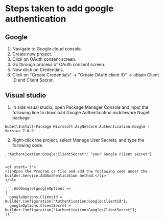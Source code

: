 <h1>Steps taken to add google authentication</h1>

<h2>Google</h2>
<ol>
  <li>Navigate to Google cloud console.</li>
  <li>Create new project.</li>
  <li>Click on OAuth consent screen.</li>
  <li>Go through process of OAuth consent screen.</li>
  <li>Now click on Credentials.</li>
  <li>Click on "Create Credentials" -> "Create OAuth client ID" -> obtain Client ID and Client Secret.</li>
</ol>

<h2>Visual studio</h2>
<ol>
  <li>In side visual studio, open Package Manager Console and input the following line to download Google Authentication middleware Nuget package</li>
</ol>

  ```NuGet\Install-Package Microsoft.AspNetCore.Authentication.Google -Version 7.0.9```

<ol start="2">
  <li>Right-click the project, select Manage User Secrets, and type the following code.</li>
</ol>

  ```{  "Authentication:Google:ClientId": "your Google client ID",
   "Authentication:Google:ClientSecret": "your Google client secret"} ```

<ol start='3'>
  <li>Open the Program.cs file and add the following code under the builder.Service.AddAuthentication method.</li>
</ol>

```.AddGoogle(googleOptions =>
{
    googleOptions.ClientId = builder.Configuration["Authentication:Google:ClientId"];
    googleOptions.ClientSecret = builder.Configuration["Authentication:Google:ClientSecret"];
})```


